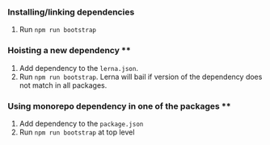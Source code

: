 ### Installing/linking dependencies
1. Run `npm run bootstrap`

### Hoisting a new dependency **
1. Add dependency to the `lerna.json`.
2. Run `npm run bootstrap`. Lerna will bail if version of the dependency does not match in all packages.

### Using monorepo dependency in one of the packages **
1. Add dependency to the `package.json`
2. Run `npm run bootstrap` at top level

